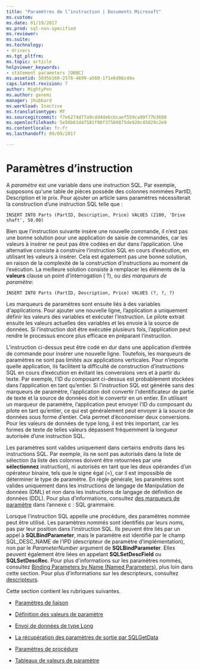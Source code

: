 ```yaml
---
title: "Paramètres de l’instruction | Documents Microsoft"
ms.custom: 
ms.date: 01/19/2017
ms.prod: sql-non-specified
ms.reviewer: 
ms.suite: 
ms.technology:
- drivers
ms.tgt_pltfrm: 
ms.topic: article
helpviewer_keywords:
- statement parameters [ODBC]
ms.assetid: 58d5b166-2578-4699-a560-1f1e6d86c49a
caps.latest.revision: 7
author: MightyPen
ms.author: genemi
manager: jhubbard
ms.workload: Inactive
ms.translationtype: MT
ms.sourcegitcommit: f7e6274d77a9cdd4de6cbcaef559ca99f77b3608
ms.openlocfilehash: 5e56b61d47581f98f37560875de920c45029c2e9
ms.contentlocale: fr-fr
ms.lasthandoff: 09/09/2017

---
```

# <a name="statement-parameters"></a>Paramètres d’instruction
A *paramètre* est une variable dans une instruction SQL. Par exemple, supposons qu'une table de pièces possède des colonnes nommées PartID, Description et le prix. Pour ajouter un article sans paramètres nécessiterait la construction d’une instruction SQL telle que :  
  
```  
INSERT INTO Parts (PartID, Description, Price) VALUES (2100, 'Drive shaft', 50.00)  
```  
  
 Bien que l’instruction suivante insère une nouvelle commande, il n’est pas une bonne solution pour une application de saisie de commandes, car les valeurs à insérer ne peut pas être codées en dur dans l’application. Une alternative consiste à construire l’instruction SQL en cours d’exécution, en utilisant les valeurs à insérer. Cela est également pas une bonne solution, en raison de la complexité de la construction d’instructions au moment de l’exécution. La meilleure solution consiste à remplacer les éléments de la **valeurs** clause un point d’interrogation ( ?), ou *des marqueurs de paramètre*:  
  
```  
INSERT INTO Parts (PartID, Description, Price) VALUES (?, ?, ?)  
```  
  
 Les marqueurs de paramètres sont ensuite liés à des variables d'applications. Pour ajouter une nouvelle ligne, l’application a uniquement définir les valeurs des variables et exécuter l’instruction. Le pilote extrait ensuite les valeurs actuelles des variables et les envoie à la source de données. Si l’instruction doit être exécutée plusieurs fois, l’application peut rendre le processus encore plus efficace en préparant l’instruction.  
  
 L’instruction ci-dessus peut être codé en dur dans une application d’entrée de commande pour insérer une nouvelle ligne. Toutefois, les marqueurs de paramètres ne sont pas limités aux applications verticales. Pour n’importe quelle application, ils facilitent la difficulté de construction d’instructions SQL en cours d’exécution en évitant les conversions vers et à partir du texte. Par exemple, l’ID du composant ci-dessus est probablement stockées dans l’application en tant qu’entier. Si l’instruction SQL est générée sans des marqueurs de paramètre, l’application doit convertir l’identificateur de partie de texte et la source de données doit le convertir en un entier. En utilisant un marqueur de paramètre, l’application peut envoyer l’ID du composant du pilote en tant qu’entier, ce qui est généralement peut envoyer à la source de données sous forme d’entier. Cela permet d’économiser deux conversions. Pour les valeurs de données de type long, il est très important, car les formes de texte de telles valeurs dépassent fréquemment la longueur autorisée d’une instruction SQL.  
  
 Les paramètres sont valides uniquement dans certains endroits dans les instructions SQL. Par exemple, ils ne sont pas autorisés dans la liste de sélection (la liste des colonnes doivent être retournées par une **sélectionnez** instruction), ni autorisés en tant que les deux opérandes d’un opérateur binaire, tels que le signe égal (=), car il est impossible de déterminer le type de paramètre. En règle générale, les paramètres sont valides uniquement dans les instructions de langage de Manipulation de données (DML) et non dans les instructions de langage de définition de données (DDL). Pour plus d’informations, consultez [des marqueurs de paramètre](../../../odbc/reference/appendixes/parameter-markers.md) dans l’annexe c : SQL grammaire.  
  
 Lorsque l’instruction SQL appelle une procédure, des paramètres nommée peut être utilisé. Les paramètres nommés sont identifiés par leurs noms, pas par leur position dans l’instruction SQL. Ils peuvent être liés par un appel à **SQLBindParameter**, mais le paramètre est identifié par le champ SQL_DESC_NAME de l’IPD (descripteur de paramètre d’implémentation), non par le *ParameterNumber* argument de **SQLBindParameter**. Elles peuvent également être liées en appelant **SQLSetDescField** ou **SQLSetDescRec**. Pour plus d’informations sur les paramètres nommés, consultez [Binding Parameters by Name (Named Parameters)](../../../odbc/reference/develop-app/binding-parameters-by-name-named-parameters.md), plus loin dans cette section. Pour plus d’informations sur les descripteurs, consultez [descripteurs](../../../odbc/reference/develop-app/descriptors.md).  
  
 Cette section contient les rubriques suivantes.  
  
-   [Paramètres de liaison](../../../odbc/reference/develop-app/binding-parameters-odbc.md)  
  
-   [Définition des valeurs de paramètre](../../../odbc/reference/develop-app/setting-parameter-values.md)  
  
-   [Envoi de données de type Long](../../../odbc/reference/develop-app/sending-long-data.md)  
  
-   [La récupération des paramètres de sortie par SQLGetData](../../../odbc/reference/develop-app/retrieving-output-parameters-using-sqlgetdata.md)  
  
-   [Paramètres de procédure](../../../odbc/reference/develop-app/procedure-parameters.md)  
  
-   [Tableaux de valeurs de paramètre](../../../odbc/reference/develop-app/arrays-of-parameter-values.md)

